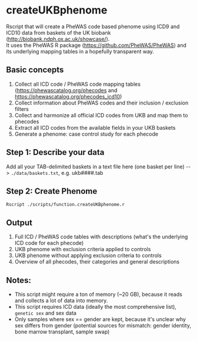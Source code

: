 # createUKBphenome
Rscript that will create a PheWAS code based phenome using ICD9 and ICD10 data from baskets of the UK biobank (http://biobank.ndph.ox.ac.uk/showcase/).  
It uses the PheWAS R package (https://github.com/PheWAS/PheWAS) and its underlying mapping tables in a hopefully transparent way.

## Basic concepts

1. Collect all ICD code / PheWAS code mapping tables (https://phewascatalog.org/phecodes and https://phewascatalog.org/phecodes_icd10)  
2. Collect information about PheWAS codes and their inclusion / exclusion filters  
3. Collect and harmonize all official ICD codes from UKB and map them to phecodes  
4. Extract all ICD codes from the available fields in your UKB baskets  
5. Generate a phenome: case control study for each phecode  


## Step 1: Describe your data
Add all your TAB-delimited baskets in a text file here (one basket per line) --> `./data/baskets.txt`, e.g. ukb####.tab

## Step 2: Create Phenome
`Rscript ./scripts/function.createUKBphenome.r`

## Output
1. Full ICD / PheWAS code tables with descriptions (what's the underlying ICD code for each phecode)
2. UKB phenome with exclusion criteria applied to controls 
3. UKB phenome without applying exclusion criteria to controls
4. Overview of all phecodes, their categories and general descriptions

## Notes:
- This script might require a ton of memory (~20 GB), because it reads and collects a lot of data into memory.
- This script requires ICD data (ideally the most comprehensive list), `genetic sex` and sex data
- Only samples where sex == gender are kept, because it's unclear why sex differs from gender (potential sources for mismatch: gender identity, bone marrow transplant, sample swap)

